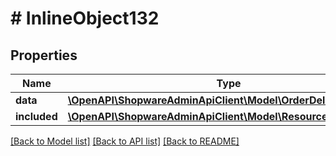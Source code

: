 # # InlineObject132

## Properties

Name | Type | Description | Notes
------------ | ------------- | ------------- | -------------
**data** | [**\OpenAPI\ShopwareAdminApiClient\Model\OrderDeliveryPosition**](OrderDeliveryPosition.md) |  | [optional]
**included** | [**\OpenAPI\ShopwareAdminApiClient\Model\Resource[]**](Resource.md) |  | [optional]

[[Back to Model list]](../../README.md#models) [[Back to API list]](../../README.md#endpoints) [[Back to README]](../../README.md)
